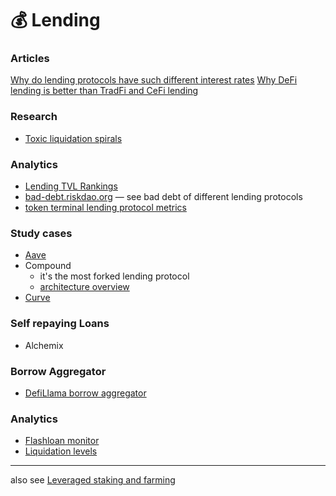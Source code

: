 # 💰 Lending

### Articles
[Why do lending protocols have such different interest rates](https://twitter.com/0xngmi/status/1597757814608625664)
[Why DeFi lending is better than TradFi and CeFi lending](https://twitter.com/amitchax/status/1591454907365588992)

### Research
- [Toxic liquidation spirals](https://twitter.com/PestoPoppa/status/1603066633458782209)

### Analytics
- [Lending TVL Rankings](https://defillama.com/protocols/Lending)
- [bad-debt.riskdao.org](https://bad-debt.riskdao.org/) — see bad debt of different lending protocols
- [token terminal lending protocol metrics](https://tokenterminal.com/terminal/markets/lending)

### Study cases
- [Aave](Aave)
- Compound
	- it's the most forked lending protocol 
	- [architecture overview](https://twitter.com/bytes032/status/1645716760732082176)
- [Curve](Curve)


### Self repaying Loans
- Alchemix

### Borrow Aggregator
- [DefiLlama borrow aggregator](https://defillama.com/borrow)


### Analytics
- [Flashloan monitor](https://tools.blocksec.com/flashloan/eth)
- [Liquidation levels](https://defillama.com/liquidations/eth)

---

also see [Leveraged staking and farming](Farming)